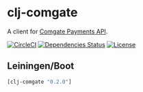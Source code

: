 clj-comgate
===========

A client for [Comgate Payments API](https://platebnibrana.comgate.cz/cz/protokol-api).

[![CircleCI](https://circleci.com/gh/druids/clj-comgate.svg?style=svg)](https://circleci.com/gh/druids/clj-comgate)
[![Dependencies Status](https://jarkeeper.com/druids/clj-comgate/status.png)](https://jarkeeper.com/druids/clj-comgate)
[![License](https://img.shields.io/badge/MIT-Clause-blue.svg)](https://opensource.org/licenses/MIT)


Leiningen/Boot
--------------

```clojure
[clj-comgate "0.2.0"]
```
